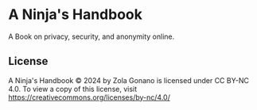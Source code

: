 # A Ninja's Handbook

A Book on privacy, security, and anonymity online.

## License

A Ninja's Handbook © 2024 by Zola Gonano is licensed under CC BY-NC 4.0. To view a copy of this license, visit https://creativecommons.org/licenses/by-nc/4.0/

